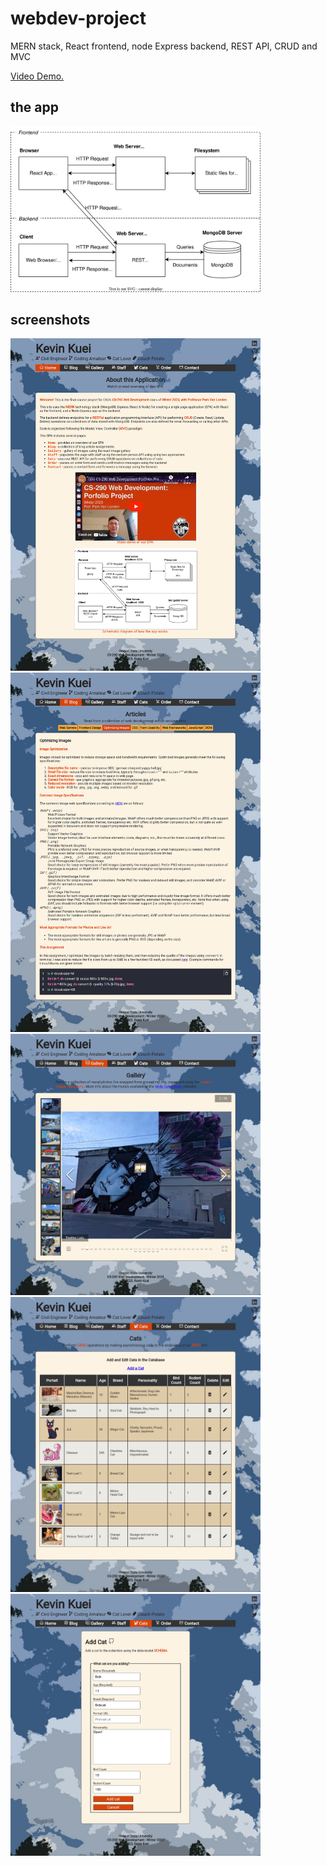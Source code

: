 # webdev-project

MERN stack, React frontend, node Express backend,  REST API, CRUD and MVC

<a href="https://youtu.be/kVgrN9wMP1E">Video Demo.</a>

## the app
<img src="assets/schematic.svg" width="400" />

## screenshots
<img src="assets/screenshots/1-home.png" width="400" />

<img src="assets/screenshots/2-blog.png" width="400" />

<img src="assets/screenshots/3-gallery.png" width="400" />

<img src="assets/screenshots/5-cats.png" width="400" />

<img src="assets/screenshots/5-cats-edit.png" width="400" />

